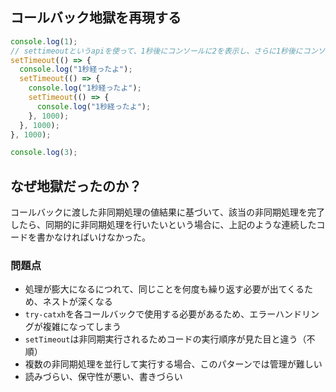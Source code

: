 ## コールバック地獄を再現する

```js
console.log(1);
// settimeoutというapiを使って、1秒後にコンソールに2を表示し、さらに1秒後にコンソールに3を表示する
setTimeout(() => {
  console.log("1秒経ったよ");
  setTimeout(() => {
    console.log("1秒経ったよ");
    setTimeout(() => {
      console.log("1秒経ったよ");
    }, 1000);
  }, 1000);
}, 1000);

console.log(3);
```

## なぜ地獄だったのか？

コールバックに渡した非同期処理の値結果に基づいて、該当の非同期処理を完了したら、同期的に非同期処理を行いたいという場合に、上記のような連続したコードを書かなければいけなかった。

### 問題点

- 処理が膨大になるにつれて、同じことを何度も繰り返す必要が出てくるため、ネストが深くなる
- `try-catxh`を各コールバックで使用する必要があるため、エラーハンドリングが複雑になってしまう
- `setTimeout`は非同期実行されるためコードの実行順序が見た目と違う（不順）
- 複数の非同期処理を並行して実行する場合、このパターンでは管理が難しい
- 読みづらい、保守性が悪い、書きづらい
